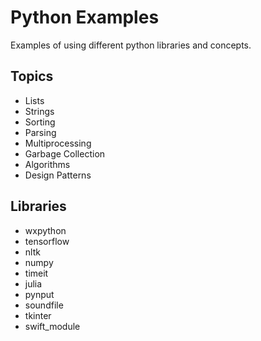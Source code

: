 # Python Examples

Examples of using different python libraries and concepts.

## Topics

- Lists
- Strings
- Sorting
- Parsing
- Multiprocessing
- Garbage Collection
- Algorithms
- Design Patterns

## Libraries

- wxpython
- tensorflow
- nltk
- numpy
- timeit
- julia
- pynput
- soundfile
- tkinter
- swift_module
